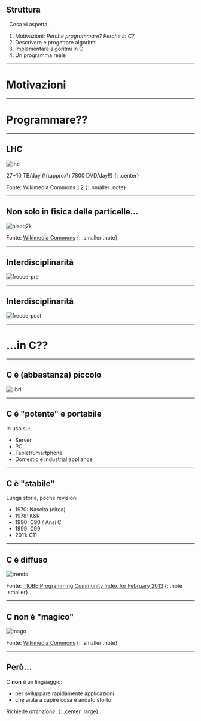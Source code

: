 ## Struttura

&nbsp;
Cosa vi aspetta...

1. Motivazioni: _Perché programmare?_ _Perché in C?_
2. Descrivere e progettare algoritmi
3. Implementare algoritmi in C
4. Un programma reale


---



# Motivazioni



---


# Programmare??


---

## LHC

![lhc](img/intro-lhc.png)

27+10 TB/day (\\(\approx\\) 7800 DVD/day!!)
{: .center}

Fonte: Wikimedia Commons [1](http://commons.wikimedia.org/wiki/File:CMS_Higgs-event.jpg) [2](http://commons.wikimedia.org/wiki/File:CMS_mg_0010.jpg)
{: .smaller .note}


---

## Non solo in fisica delle particelle...

![hiseq2k](img/intro-illumina-HiSeq-2000.jpg)

Fonte: [Wikimedia Commons](http://commons.wikimedia.org/wiki/File:HiSeq_2000.JPG)
{: .smaller .note}


---

## Interdisciplinarità

![frecce-pre](img/intro-frecce-1.png)


---

## Interdisciplinarità

![frecce-post](img/intro-frecce-2.png)


---


# ...in C??


---

## C è (abbastanza) piccolo


![libri](img/intro-books.png)


---

## C è "potente" e portabile

In uso su:

* Server
* PC 
* Tablet/Smartphone
* Domestic e industrial appliance


---

## C è "stabile"

Lunga storia, poche revisioni:

* 1970: Nascita (circa)
* 1978: K&R
* 1990: C90 / Ansi C
* 1999: C99
* 2011: C11


---

## C è diffuso

![trends](img/intro-lang-trends.png)

Fonte: [TIOBE Programming Community Index for February 2013](http://web.archive.org/web/20130306010217/http://www.tiobe.com/index.php/content/paperinfo/tpci/index.html)
{: .note .smaller}


---

## C non è "magico"


![mago](img/intro-wizard.png)

Fonte: [Wikimedia Commons](http://commons.wikimedia.org/wiki/File:Imagemagick-logo.png)
{: .smaller .note}


---

## Però...

C **non** è un linguaggio:

* per sviluppare rapidamente applicazioni
* che aiuta a capire cosa è andato storto

Richiede _attenzione_.
{: .center .large}
